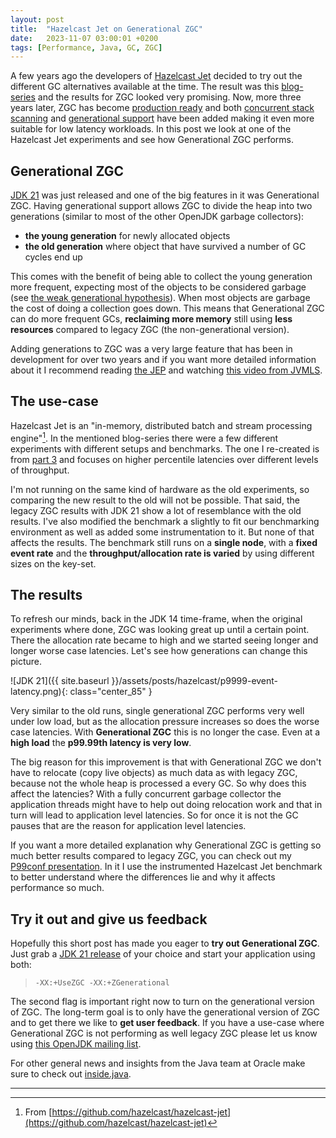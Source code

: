 ```yaml
---
layout: post
title:  "Hazelcast Jet on Generational ZGC"
date:   2023-11-07 03:00:01 +0200
tags: [Performance, Java, GC, ZGC]
---
```


A few years ago the developers of [Hazelcast Jet](https://jet-start.sh/) decided to try out the different GC alternatives available at the time. The result was this [blog-series](https://jet-start.sh/blog/2020/06/09/jdk-gc-benchmarks-part1) and the results for ZGC looked very promising. Now, more three years later, ZGC has become [production ready](https://openjdk.java.net/jeps/377) and both [concurrent stack scanning](https://openjdk.org/jeps/376) and [generational support](https://openjdk.org/jeps/439) have been added making it even more suitable for low latency workloads. In this post we look at one of the Hazelcast Jet experiments and see how Generational ZGC performs.

## Generational ZGC

[JDK 21](https://inside.java/2023/09/19/the-arrival-of-java-21/) was just released and one of the big features in it was Generational ZGC. Having generational support allows ZGC to divide the heap into two generations (similar to most of the other OpenJDK garbage collectors):
* **the young generation** for newly allocated objects
* **the old generation** where object that have survived a number of GC cycles end up

This comes with the benefit of being able to collect the young generation more frequent, expecting most of the objects to be considered garbage (see [the weak generational hypothesis](https://docs.oracle.com/en/java/javase/21/gctuning/garbage-collector-implementation.html#GUID-71D796B3-CBAB-4D80-B5C3-2620E45F6E5D)). When most objects are garbage the cost of doing a collection goes down. This means that Generational ZGC can do more frequent GCs, **reclaiming more memory** still using **less resources** compared to legacy ZGC (the non-generational version).

Adding generations to ZGC was a very large feature that has been in development for over two years and if you want more detailed information about it I recommend reading [the JEP](https://openjdk.org/jeps/439) and watching [this video from JVMLS](https://inside.java/2023/08/31/generational-zgc-and-beyond/).

## The use-case

Hazelcast Jet is an "in-memory, distributed batch and stream processing engine"[^1]. In the mentioned blog-series there were a few different experiments with different setups and benchmarks. The one I re-created is from [part 3](https://jet-start.sh/blog/2020/06/23/jdk-gc-benchmarks-rematch) and focuses on higher percentile latencies over different levels of throughput.

I'm not running on the same kind of hardware as the old experiments, so comparing the new result to the old will not be possible. That said, the legacy ZGC results with JDK 21 show a lot of resemblance with the old results. I've also modified the benchmark a slightly to fit our benchmarking environment as well as added some instrumentation to it. But none of that affects the results. The benchmark still runs on a **single node**, with a **fixed event rate** and the **throughput/allocation rate is varied** by using different sizes on the key-set.

## The results

To refresh our minds, back in the JDK 14 time-frame, when the original experiments where done, ZGC was looking great up until a certain point. There the allocation rate became to high and we started seeing longer and longer worse case latencies. Let's see how generations can change this picture.

![JDK 21]({{ site.baseurl }}/assets/posts/hazelcast/p9999-event-latency.png){: class="center_85" }

Very similar to the old runs, single generational ZGC performs very well under low load, but as the allocation pressure increases so does the worse case latencies. With **Generational ZGC** this is no longer the case. Even at a **high load** the **p99.99th latency is very low**.

The big reason for this improvement is that with Generational ZGC we don't have to relocate (copy live objects) as much data as with legacy ZGC, because not the whole heap is processed a every GC. So why does this affect the latencies? With a fully concurrent garbage collector the application threads might have to help out doing relocation work and that in turn will lead to application level latencies. So for once it is not the GC pauses that are the reason for application level latencies.

If you want a more detailed explanation why Generational ZGC is getting so much better results compared to legacy ZGC, you can check out my [P99conf presentation](https://inside.java/2023/10/21/reducing-p99-latencies-with-genzgc/). In it I use the instrumented Hazelcast Jet benchmark to better understand where the differences lie and why it affects performance so much.

## Try it out and give us feedback

Hopefully this short post has made you eager to **try out Generational ZGC**. Just grab a [JDK 21 release](https://jdk.java.net/21/) of your choice and start your application using both:

> `-XX:+UseZGC -XX:+ZGenerational`

 The second flag is important right now to turn on the generational version of ZGC. The long-term goal is to only have the generational version of ZGC and to get there we like to **get user feedback**. If you have a use-case where Generational ZGC is not performing as well legacy ZGC please let us know using [this OpenJDK mailing list](https://mail.openjdk.org/mailman/listinfo/hotspot-gc-use).


For other general news and insights from the Java team at Oracle make sure to check out [inside.java](https://inside.java/).

---

[^1]: From [https://github.com/hazelcast/hazelcast-jet](https://github.com/hazelcast/hazelcast-jet)
